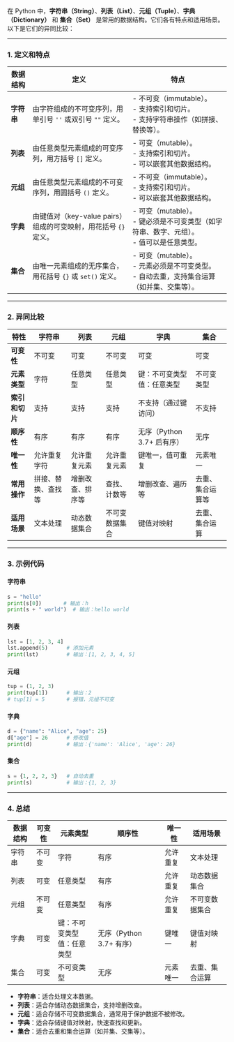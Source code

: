 ﻿
在 Python 中，**字符串（String）**、**列表（List）**、**元组（Tuple）**、**字典（Dictionary）** 和 **集合（Set）** 是常用的数据结构。它们各有特点和适用场景。以下是它们的异同比较：

---

### **1. 定义和特点**

| 数据结构 | 定义                                                                 | 特点                                                                 |
|----------|----------------------------------------------------------------------|----------------------------------------------------------------------|
| **字符串** | 由字符组成的不可变序列，用单引号 `''` 或双引号 `""` 定义。            | - 不可变（immutable）。<br>- 支持索引和切片。<br>- 支持字符串操作（如拼接、替换等）。 |
| **列表**   | 由任意类型元素组成的可变序列，用方括号 `[]` 定义。                    | - 可变（mutable）。<br>- 支持索引和切片。<br>- 可以嵌套其他数据结构。              |
| **元组**   | 由任意类型元素组成的不可变序列，用圆括号 `()` 定义。                  | - 不可变（immutable）。<br>- 支持索引和切片。<br>- 可以嵌套其他数据结构。          |
| **字典**   | 由键值对（key-value pairs）组成的可变映射，用花括号 `{}` 定义。        | - 可变（mutable）。<br>- 键必须是不可变类型（如字符串、数字、元组）。<br>- 值可以是任意类型。 |
| **集合**   | 由唯一元素组成的无序集合，用花括号 `{}` 或 `set()` 定义。             | - 可变（mutable）。<br>- 元素必须是不可变类型。<br>- 自动去重，支持集合运算（如并集、交集等）。 |

---

### **2. 异同比较**

| 特性                | 字符串                | 列表                  | 元组                  | 字典                  | 集合                  |
|---------------------|-----------------------|-----------------------|-----------------------|-----------------------|-----------------------|
| **可变性**          | 不可变                | 可变                  | 不可变                | 可变                  | 可变                  |
| **元素类型**        | 字符                  | 任意类型              | 任意类型              | 键：不可变类型<br>值：任意类型 | 不可变类型            |
| **索引和切片**      | 支持                  | 支持                  | 支持                  | 不支持（通过键访问）  | 不支持                |
| **顺序性**          | 有序                  | 有序                  | 有序                  | 无序（Python 3.7+ 后有序） | 无序                  |
| **唯一性**          | 允许重复字符          | 允许重复元素          | 允许重复元素          | 键唯一，值可重复      | 元素唯一              |
| **常用操作**        | 拼接、替换、查找等    | 增删改查、排序等      | 查找、计数等          | 增删改查、遍历等      | 去重、集合运算等      |
| **适用场景**        | 文本处理              | 动态数据集合          | 不可变数据集合        | 键值对映射            | 去重、集合运算        |

---

### **3. 示例代码**

#### **字符串**
```python
s = "hello"
print(s[0])       # 输出：h
print(s + " world")  # 输出：hello world
```

#### **列表**
```python
lst = [1, 2, 3, 4]
lst.append(5)      # 添加元素
print(lst)         # 输出：[1, 2, 3, 4, 5]
```

#### **元组**
```python
tup = (1, 2, 3)
print(tup[1])      # 输出：2
# tup[1] = 5       # 报错，元组不可变
```

#### **字典**
```python
d = {"name": "Alice", "age": 25}
d["age"] = 26      # 修改值
print(d)           # 输出：{'name': 'Alice', 'age': 26}
```

#### **集合**
```python
s = {1, 2, 2, 3}   # 自动去重
print(s)           # 输出：{1, 2, 3}
```

---

### **4. 总结**

| 数据结构 | 可变性 | 元素类型       | 顺序性 | 唯一性       | 适用场景           |
|----------|--------|----------------|--------|--------------|--------------------|
| 字符串   | 不可变 | 字符           | 有序   | 允许重复     | 文本处理           |
| 列表     | 可变   | 任意类型       | 有序   | 允许重复     | 动态数据集合       |
| 元组     | 不可变 | 任意类型       | 有序   | 允许重复     | 不可变数据集合     |
| 字典     | 可变   | 键：不可变类型<br>值：任意类型 | 无序（Python 3.7+ 有序） | 键唯一       | 键值对映射         |
| 集合     | 可变   | 不可变类型     | 无序   | 元素唯一     | 去重、集合运算     |

- **字符串**：适合处理文本数据。
- **列表**：适合存储动态数据集合，支持增删改查。
- **元组**：适合存储不可变数据集合，通常用于保护数据不被修改。
- **字典**：适合存储键值对映射，快速查找和更新。
- **集合**：适合去重和集合运算（如并集、交集等）。

